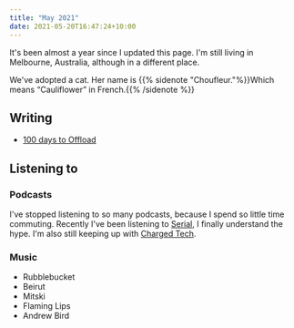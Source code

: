 ```yaml
---
title: "May 2021"
date: 2021-05-20T16:47:24+10:00
---
```


It's been almost a year since I updated this page. I'm still living in Melbourne, Australia, although in a different place.

We've adopted a cat. Her name is {{% sidenote "Choufleur."%}}Which means “Cauliflower” in French.{{% /sidenote %}}

## Writing
- [100 days to Offload](/tags/100daystooffload/)


## Listening to
### Podcasts
I've stopped listening to so many podcasts, because I spend so little time commuting. Recently I've been listening to [Serial](https://serialpodcast.org), I finally understand the hype. I'm also still keeping up with [Charged Tech](https://char.gd/podcast).

### Music
* Rubblebucket
* Beirut
* Mitski
* Flaming Lips
* Andrew Bird
